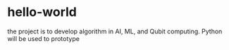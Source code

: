 # hello-world
the project is to develop algorithm in AI, ML, and Qubit computing.  Python will be used to prototype
